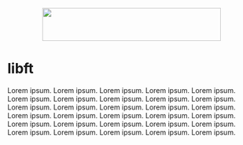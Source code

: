 <p align="center">
  <img width="363" height="67" src="https://raw.githubusercontent.com/mithraskuipers/mithraskuipers/main/readme_srcs/amsterdam_42network.png">
</p>

# libft
Lorem ipsum. Lorem ipsum. Lorem ipsum. Lorem ipsum. Lorem ipsum. Lorem ipsum. Lorem ipsum. Lorem ipsum. Lorem ipsum. Lorem ipsum. Lorem ipsum. Lorem ipsum. Lorem ipsum. Lorem ipsum. Lorem ipsum. Lorem ipsum. Lorem ipsum. Lorem ipsum. Lorem ipsum. Lorem ipsum. Lorem ipsum. Lorem ipsum. Lorem ipsum. Lorem ipsum. Lorem ipsum. Lorem ipsum. Lorem ipsum. Lorem ipsum. Lorem ipsum. Lorem ipsum. 
